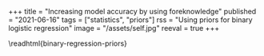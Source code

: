 +++
title = "Increasing model accuracy by using foreknowledge"
published = "2021-06-16"
tags = ["statistics", "priors"]
rss = "Using priors for binary logistic regression"
image = "/assets/self.jpg"
reeval = true
+++

\readhtml{binary-regression-priors}
